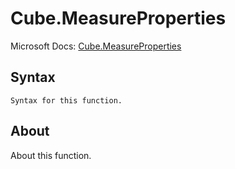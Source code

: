 ---
---

# Cube.MeasureProperties

Microsoft Docs: [Cube.MeasureProperties](https://docs.microsoft.com/en-us/powerquery-m/cube-measureproperties)

## Syntax

```
Syntax for this function.
```

## About

About this function.

